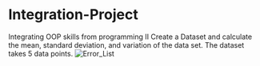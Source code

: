# Integration-Project
Integrating OOP skills from programming II
Create a Dataset and calculate the mean, standard deviation, and variation of the data set. The dataset takes 5 data points. 
![Error_List](https://user-images.githubusercontent.com/89880653/146465362-23915f89-53df-4f07-bfda-69ade141d7b2.PNG)
